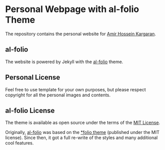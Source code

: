 # Personal Webpage with al-folio Theme

The repository contains the personal website for [Amir Hossein Kargaran](kargaranamir.github.io/).

## al-folio

The website is powered by Jekyll with the [al-folio](https://github.com/alshedivat/al-folio/) theme.

## Personal License

Feel free to use template for your own purposes, but please respect copyright for all the personal images and contents.


## al-folio License

The theme is available as open source under the terms of the [MIT License](https://opensource.org/licenses/MIT).

Originally, [al-folio](https://github.com/alshedivat/al-folio/) was based on the [\*folio theme](https://github.com/bogoli/-folio) (published under the MIT license).
Since then, it got a full re-write of the styles and many additional cool features.
